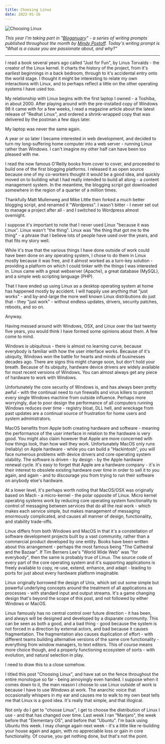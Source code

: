 ```yaml
---
title: Choosing Linux
date: 2022-01-16
---
```


![Choosing Linux](https://source.unsplash.com/4v9Kk01mEbY/1600x900)

*This year I'm taking part in "*[*Bloganuary*](https://bloganuary.wordpress.com/)*" - a series of writing prompts published throughout the month by* [*Mindy Postoff*](https://bloganuary.wordpress.com/author/mindywoothemes/)*. Today's writing prompt is "What is a cause you are passionate about, and why?"*

---

I read a book several years ago called "Just for Fun", by Linus Torvalds - the creator of the Linux kernel. It charts the history of the project, from it's earliest beginnings in a back bedroom, through to it's accidental entry onto the world stage. I thought it might be interesting to relate my own interactions with Linux, and to perhaps reflect a little on the other operating systems I have used too.

My relationship with Linux begins with the first laptop I owned - a Toshiba, in about 2000. After playing around with the pre-installed copy of Windows 98 it came with for a few weeks, I read a magazine article about the latest release of "Redhat Linux", and ordered a shrink-wrapped copy that was delivered by the postman a few days later.

My laptop was never the same again.

A year or so later I became interested in web development, and decided to turn my long-suffering home computer into a web server - running Linux rather than Windows. I can't imagine my other half can have been too pleased with me.

I read the now famous O'Reilly books from cover to cover, and proceeded to build one of the first blogging platforms. I released it as open source because one of my co-workers thought it would be a good idea, and quickly moved on to building what I had really intended to build all along - a content management system. In the meantime, the blogging script got downloaded somewhere in the region of a quarter of a million times.

Thankfully Matt Mullenweg and Mike Little then forked a much better blogging script, and renamed it "Wordpress". I wasn't bitter - I never set out to manage a project after all - and I switched to Wordpress almost overnight.

I suppose it's important to note that I never used Linux "because it was Linux". Linux wasn't "the thing". Linux was "the thing that got me to the thing" - a phrase that I believe lots of people have used over the years, and that fits my story well.

While it's true that the various things I have done outside of work could have been done on any operating system, I chose to do them in Linux mostly because it was free, and it almost worked as a turn-key solution - providing a platform on which I could tinker with the things I was interested in. Linux came with a great webserver (Apache), a great database (MySQL), and a simple web scripting language (PHP).

That I have ended up using Linux as a desktop operating system at home has happened mostly by accident. I will happily use anything that "just works" - and by-and-large the more well known Linux distributions do just that - they "just work" - without endless updates, drivers, security patches, reboots, and so on.

Anyway.

Having messed around with Windows, OSX, and Linux over the last twenty five years, you would think I have formed some opinions about them. A few come to mind.

Windows is ubiquitous - there is almost no learning curve, because everybody is familiar with how the user interface works. Because of it's ubiquity, Windows won the battle for hearts and minds of businesses decades ago. There are signs this might change soon, but don't hold your breath. Because of its ubiquity, hardware device drivers are widely available for most recent versions of Windows. You can almost always get any piece of hardware to work with Windows.

Unfortunately the core security of Windows is, and has always been pretty awful - with the continual need to run firewalls and virus killers to protect every single Windows machine from outside influence. Perhaps more worryingly, due to poor design the performance of all computers running Windows reduces over time - registry bloat, DLL hell, and wreckage from past updates are a continual source of frustration for home users and system administrators.

MacOS benefits from Apple both creating hardware and software - meaning the performance of the user interface in relation to the hardware is very good. You might also claim however that Apple are more concerned with how things look, than how well they work. Unfortunately MacOS only runs (reliably) on Apple hardware - while you can build a "Hackintosh", you will face numerous problems with device drivers and core operating system stability. The software is driven - by design - by the Apple hardware renewal cycle. It's easy to forget that Apple are a hardware company - it's in their interest to obsolete existing hardware over time in order to sell it to you again, and again - and to discourage you from trying to run their software on anybody else's hardware.

At a lower level, it's perhaps worth noting that MacOS/OSX was originally based on Mach - a micro-kernel - the polar opposite of Linux. Micro kernel operating systems work by reducing core operating system functionality to control of messaging between services that do all the real work - which makes each service simple, but makes management of messaging enormously complicated, and causes all manner of design, functionality, and stability trade-offs.

Linux differs from both Windows and MacOS in that it's a constellation of software development projects built by a vast community, rather than a commercial product developed by one entity. Books have been written about this arrangement - perhaps the most famous being "The Cathedral and the Bazaar". If Tim Berners Lee's "World Wide Web" was "for everybody", then the same is probably true of Linux. The source code of every part of the core operating system and it's supporting applications is freely available to copy, re-use, extend, enhance, and adapt - leading to ports for just about every hardware platform imaginable.

Linux originally borrowed the design of Unix, which set out some simple but powerful underlying concepts around the treatment of all applications as processes - with standard input and output streams. It's a game changing design that's beyond the scope of this post, and not followed by either Windows or MacOS.

Linux famously has no central control over future direction - it has been, and always will be designed and developed by a disparate community. This can be seen as both a good, and a bad thing - good because the system is not forced in a direction by external actors, and bad because it causes fragmentation. The fragmentation also causes duplication of effort - with different teams building alternative versions of the same core functionality - everything from window managers, to text editors. This of course means more choice though, and a properly functioning ecosystem of sorts - with evolution, and natural selection in play.

I need to draw this to a close somehow.

I titled this post "Choosing Linux", and have sat on the fence throughout the entire monologue so far - being annoyingly even handed. I suppose when it comes down to it, the main reason I choose to use Linux outside of work is because I have to use Windows at work. The anarchic voice that occasionally whispers in my ear and causes me to walk to my own beat tells me that Linux is a good idea. It's really that simple, and that illogical.

Not only do I get to "choose Linux", I get to choose the distribution of Linux I use - and that has changed over time. Last week I ran "Manjaro", the week before that "Elementary OS", and before that "Ubuntu". I'm back using Ubuntu this week. I may change again next week - it's a little like re-building your house again and again, with no appreciable loss or gain in core functionality. Of course, you get nothing done, but that's not the point.
